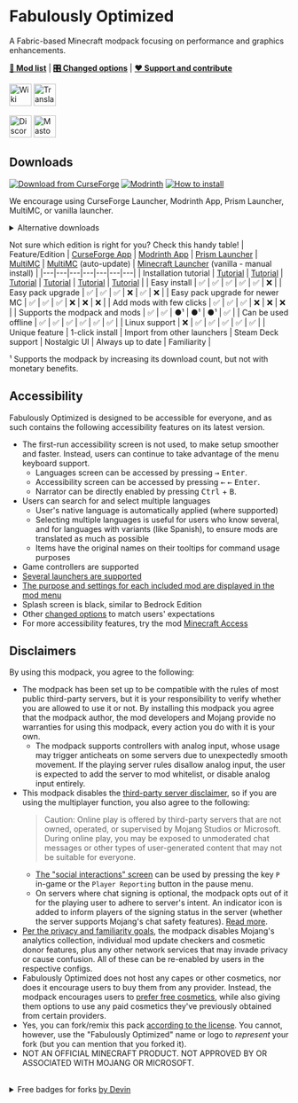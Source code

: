 # Fabulously Optimized

A Fabric-based Minecraft modpack focusing on performance and graphics enhancements.

[**📜 Mod list**](INCLUDED-MODS.md) | [**🎛️ Changed options**](https://wiki.download.fo/readme/changed-options) | [**❤️ Support and contribute**](https://download.fo/thanks)

<a href="https://wiki.download.fo/"><img alt="Wiki" height="40" src="https://cdn.jsdelivr.net/npm/@intergrav/devins-badges@3/assets/compact/documentation/gitbook_vector.svg"></a> 
<a href="https://download.fo/translate"><img alt="Translate" height="40" src="https://cdn.jsdelivr.net/npm/@intergrav/devins-badges@3/assets/compact/translate/generic-plural_vector.svg"></a>

<a href="https://download.fo/discord"><img alt="Discord" height="40" src="https://cdn.jsdelivr.net/npm/@intergrav/devins-badges@3/assets/compact/social/discord-plural_vector.svg"></a> 
<a href="https://download.fo/mastodon"><img alt="Mastodon" height="40" src="https://cdn.jsdelivr.net/npm/@intergrav/devins-badges@3/assets/compact/social/mastodon-plural_vector.svg"></a>

## Downloads

[![Download from CurseForge](https://cf.way2muchnoise.eu/full_fabulously-optimized_downloads%20on%20CurseForge.svg?badge_style=for_the_badge)](https://download.fo/curseforge) [![Modrinth](https://img.shields.io/modrinth/dt/fabulously-optimized?logo=modrinth&color=darkgreen&label=Download%20from%20Modrinth&style=for-the-badge)](https://download.fo/modrinth) [![How to install](https://i.ibb.co/FbKTDYs/github.png)](https://download.fo/install)

We encourage using CurseForge Launcher, Modrinth App, Prism Launcher, MultiMC, or vanilla launcher.

<details>
  <summary>Alternative downloads</summary>

_These downloads do not yet support the modpack or the mods :(_
* [MultiMC (auto-update)](https://wiki.download.fo/readme/multimc-auto-update): [1.16.5](https://github.com/Fabulously-Optimized/fabulously-optimized/releases/download/v3.2.3/Fabulously.Optimized.MC.1.16.5.auto-update.zip) | [1.17.1](https://github.com/Fabulously-Optimized/fabulously-optimized/releases/download/v3.2.3/Fabulously.Optimized.MC.1.17.1.auto-update.zip) | [1.18.2](https://github.com/Fabulously-Optimized/fabulously-optimized/releases/download/v3.12.2/Fabulously.Optimized.MC.1.18.2.auto-update.zip) | [1.19.4](https://github.com/Fabulously-Optimized/fabulously-optimized/releases/download/v4.10.0/Fabulously.Optimized.MC.1.19.4.auto-update.zip) | [1.20.2](https://github.com/Fabulously-Optimized/fabulously-optimized/releases/download/v5.5.0-beta.2/Fabulously.Optimized.MC.1.20.2.auto-update.zip)
* ~~Vanilla installer~~ [(planned)](https://github.com/Madis0/fabulously-optimized/issues/110)
* [GitHub releases](https://github.com/Fabulously-Optimized/fabulously-optimized/releases)
* Chat Reporting Helper resource pack: [CurseForge](https://www.curseforge.com/minecraft/texture-packs/chat-reporting-helper) | 
[Modrinth](https://modrinth.com/resourcepack/chat-reporting-helper) |
[Planet Minecraft](https://www.planetminecraft.com/texture-pack/chat-reporting-helper) (bundled in FO)
* Fast Better Grass resource pack: [CurseForge](https://www.curseforge.com/minecraft/texture-packs/fast-better-grass) | [Modrinth](https://modrinth.com/resourcepack/fast-better-grass) | [Planet Minecraft](https://www.planetminecraft.com/texture-pack/fast-better-grass) (bundled in FO)
</details>

Not sure which edition is right for you? Check this handy table!
| Feature/Edition | [CurseForge App](https://www.curseforge.com/download/app) | [Modrinth App](https://modrinth.com/app) | [Prism Launcher](https://prismlauncher.org/) | [MultiMC](https://multimc.org) | [MultiMC](https://multimc.org) (auto-update) | [Minecraft Launcher](https://www.minecraft.net/en-us/download) (vanilla - manual install) |
|---|---|---|---|---|---|---|
| Installation tutorial | [Tutorial](https://wiki.download.fo/readme/install-instructions#curseforge-app) |  [Tutorial](https://wiki.download.fo/readme/install-instructions#modrinth-app) | [Tutorial](https://wiki.download.fo/readme/install-instructions#prism-launcher) | [Tutorial](https://wiki.download.fo/readme/install-instructions#multimc) | [Tutorial](https://wiki.download.fo/readme/install-instructions#multimc-auto-update) | [Tutorial](https://wiki.download.fo/readme/install-instructions#minecraft-launcher-vanilla) |
| Easy install | ✅ | ✅ | ✅ | ✅ | ✅ | ❌ |
| Easy pack upgrade | ✅ | ✅ | ✅ | ❌ | ✅ | ❌ |
| Easy pack upgrade for newer MC | ✅ | ✅ | ✅ | ❌ | ❌ | ❌ |
| Add mods with few clicks | ✅ | ✅ | ✅ | ❌ | ❌ | ❌ |
| Supports the modpack and mods | ✅ | ✅ | ●¹ | ●¹ | ●¹ | ✅ |
| Can be used offline | ✅ | ✅ | ✅ | ✅ | ✅ | ✅ |
| Linux support | ❌ | ✅ | ✅ | ✅ | ✅ | ✅ |
| Unique feature | 1-click install | Import from other launchers | Steam Deck support | Nostalgic UI | Always up to date | Familiarity |

¹ Supports the modpack by increasing its download count, but not with monetary benefits.

## Accessibility

Fabulously Optimized is designed to be accessible for everyone, and as such contains the following accessibility features on its latest version.

* The first-run accessibility screen is not used, to make setup smoother and faster. Instead, users can continue to take advantage of the menu keyboard support.
  * Languages screen can be accessed by pressing <kbd>→</kbd> <kbd>Enter</kbd>.
  * Accessibility screen can be accessed by pressing <kbd>←</kbd> <kbd>←</kbd> <kbd>Enter</kbd>.
  * Narrator can be directly enabled by pressing <kbd>Ctrl</kbd> + <kbd>B</kbd>.
* Users can search for and select multiple languages
  * User's native language is automatically applied (where supported)
  * Selecting multiple languages is useful for users who know several, and for languages with variants (like Spanish), to ensure mods are translated as much as possible
  * Items have the original names on their tooltips for command usage purposes
* Game controllers are supported
* [Several launchers are supported](#downloads)
* [The purpose and settings for each included mod are displayed in the mod menu](https://wiki.download.fo/readme/changed-options#resource-packs)
* Splash screen is black, similar to Bedrock Edition
* Other [changed options](https://wiki.download.fo/readme/changed-options) to match users' expectations
* For more accessibility features, try the mod [Minecraft Access](https://modrinth.com/mod/minecraft-access/)

## Disclaimers

By using this modpack, you agree to the following:

* The modpack has been set up to be compatible with the rules of most public third-party servers, but it is your responsibility to verify whether you are allowed to use it or not. By installing this modpack you agree that the modpack author, the mod developers and Mojang provide no warranties for using this modpack, every action you do with it is your own.
  * The modpack supports controllers with analog input, whose usage may trigger anticheats on some servers due to unexpectedly smooth movement. If the playing server rules disallow analog input, the user is expected to add the server to mod whitelist, or disable analog input entirely.
* This modpack disables the [third-party server disclaimer](https://minecraft.wiki/w/File:Multiplayer_disclaimer.png), so if you are using the multiplayer function, you also agree to the following: 
    > Caution: Online play is offered by third-party servers that are not owned, operated, or supervised by Mojang Studios or Microsoft. During online play, you may be exposed to unmoderated chat messages or other types of user-generated content that may not be suitable for everyone. 
    *  [The "social interactions" screen](https://minecraft.wiki/w/wiki/Social_Interactions_screen#Usage) can be used by pressing the key `P` in-game or the `Player Reporting` button in the pause menu.
    * On servers where chat signing is optional, the modpack opts out of it for the playing user to adhere to server's intent. An indicator icon is added to inform players of the signing status in the server (whether the server supports Mojang's chat safety features). [Read more](https://wiki.download.fo/readme/chat-reporting-faq#what-does-this-modpack-do-for-me).
* [Per the privacy and familiarity goals](https://wiki.download.fo/readme/principles), the modpack disables Mojang's analytics collection, individual mod update checkers and cosmetic donor features, plus any other network services that may invade privacy or cause confusion. All of these can be re-enabled by users in the respective configs.
* Fabulously Optimized does not host any capes or other cosmetics, nor does it encourage users to buy them from any provider. Instead, the modpack encourages users to [prefer free cosmetics](https://wiki.download.fo/readme/free-cape), while also giving them options to use any paid cosmetics they've previously obtained from certain providers.  
* Yes, you can fork/remix this pack [according to the license](LICENSE.md). You cannot, however, use the "Fabulously Optimized" name or logo to _represent_ your fork (but you can mention that you forked it).
* NOT AN OFFICIAL MINECRAFT PRODUCT. NOT APPROVED BY OR ASSOCIATED WITH MOJANG OR MICROSOFT.

<br>
<details>
  
  <summary>Free badges for forks <a href="https://intergrav.github.io/devins-badges-docs">by Devin</a></summary>
  
  <a href="https://download.fo"><img alt="Built on Fabulously Optimized" height="56" src="https://cdn.jsdelivr.net/npm/@intergrav/devins-badges@3/assets/cozy/built-with/fabulously-optimized_vector.svg"></a>
  
  Markdown and HTML for Modrinth/GitHub below; for CurseForge just select and copy the image to get it with the link.
  ```html
  <!-- Markdown -->
  [![Built on Fabulously Optimized](https://cdn.jsdelivr.net/npm/@intergrav/devins-badges@3/assets/cozy/built-with/fabulously-optimized_64h.png)](https://download.fo)

  <!-- HTML (resizeable) -->
  <a href="https://download.fo"><img alt="Built on Fabulously Optimized" height="56" src="https://cdn.jsdelivr.net/npm/@intergrav/devins-badges@3/assets/cozy/built-with/fabulously-optimized_vector.svg"></a>
  ```
  <a href="https://download.fo"><img alt="Built on Fabulously Optimized" height="40" src="https://cdn.jsdelivr.net/npm/@intergrav/devins-badges@3/assets/compact/built-with/fabulously-optimized_vector.svg"></a>
  
  Markdown and HTML for Modrinth/GitHub below; for CurseForge just select and copy the image to get it with the link.
  ```html
  <!-- Markdown -->
  [![Built on Fabulously Optimized](https://cdn.jsdelivr.net/npm/@intergrav/devins-badges@3/assets/compact/built-with/fabulously-optimized_46h.png)](https://download.fo)
  <!-- HTML (resizeable) -->
  <a href="https://download.fo"><img alt="Built on Fabulously Optimized" height="40" src="https://cdn.jsdelivr.net/npm/@intergrav/devins-badges@3/assets/compact/built-with/fabulously-optimized_vector.svg"></a>
  ```
  
</details>

